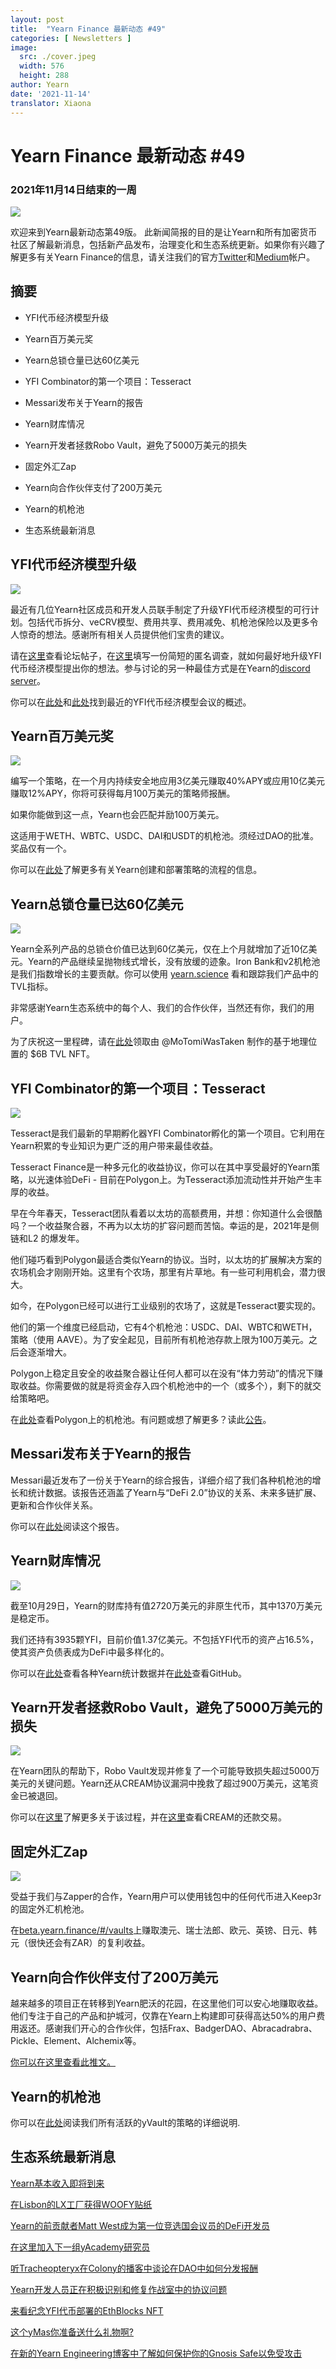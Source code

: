 ```yaml
---
layout: post
title:  "Yearn Finance 最新动态 #49"
categories: [ Newsletters ]
image:
  src: ./cover.jpeg
  width: 576
  height: 288
author: Yearn
date: '2021-11-14'
translator: Xiaona
---
```


# Yearn Finance 最新动态 #49

### 2021年11月14日结束的一周

![](/_posts/_newsletters/Yearn-Finance-Newsletter-49/cover.jpeg?w=880&h=440)

欢迎来到Yearn最新动态第49版。 此新闻简报的目的是让Yearn和所有加密货币社区了解最新消息，包括新产品发布，治理变化和生态系统更新。如果你有兴趣了解更多有关Yearn Finance的信息，请关注我们的官方[Twitter](https://twitter.com/iearnfinance)和[Medium](https://medium.com/iearn)帐户。

## 摘要

-   YFI代币经济模型升级

-   Yearn百万美元奖

-   Yearn总锁仓量已达60亿美元

-   YFI Combinator的第一个项目：Tesseract

-   Messari发布关于Yearn的报告

-   Yearn财库情况

-   Yearn开发者拯救Robo Vault，避免了5000万美元的损失

-   固定外汇Zap

-   Yearn向合作伙伴支付了200万美元

-   Yearn的机枪池

-   生态系统最新消息


## YFI代币经济模型升级

![](/_posts/_newsletters/Yearn-Finance-Newsletter-49/image2.jpg?w=690&h=472)

最近有几位Yearn社区成员和开发人员联手制定了升级YFI代币经济模型的可行计划。包括代币拆分、veCRV模型、费用共享、费用减免、机枪池保险以及更多令人惊奇的想法。感谢所有相关人员提供他们宝贵的建议。

请在[这里](https://gov.yearn.finance/t/call-for-ideas-yfi-tokenomics-revamp/11573/1)查看论坛帖子，在[这里](https://twitter.com/wot_is_goin_on/status/1457051296909959171?s=21)填写一份简短的匿名调查，就如何最好地升级YFI代币经济模型提出你的想法。参与讨论的另一种最佳方式是在Yearn的[discord server](https://discord.com/invite/A7VwrCCWDu)。

你可以在[此处](https://www.notion.so/Tokenomics-Event-4942f645a4a546669996fcc945403776)和[此处](https://docs.google.com/document/d/1Xz_0Yi1LwdZZh2ry50v4w94qc-2h5QTiNkJpVF17daI/edit)找到最近的YFI代币经济模型会议的概述。

## Yearn百万美元奖

![](/_posts/_newsletters/Yearn-Finance-Newsletter-49/image3.jpg?w=686&h=457)

编写一个策略，在一个月内持续安全地应用3亿美元赚取40%APY或应用10亿美元赚取12%APY，你将可获得每月100万美元的策略师报酬。

如果你能做到这一点，Yearn也会匹配并励100万美元。

这适用于WETH、WBTC、USDC、DAI和USDT的机枪池。须经过DAO的批准。奖品仅有一个。

你可以在[此处](https://twitter.com/flashfish0x/status/1460246273488044036?s=21)了解更多有关Yearn创建和部署策略的流程的信息。

## Yearn总锁仓量已达60亿美元

![](/_posts/_newsletters/Yearn-Finance-Newsletter-49/image4.jpg?w=1456&h=1092)

Yearn全系列产品的总锁仓价值已达到60亿美元，仅在上个月就增加了近10亿美元。Yearn的产品继续呈抛物线式增长，没有放缓的迹象。Iron Bank和v2机枪池是我们指数增长的主要贡献。你可以使用 [yearn.science](https://yearn.science/) 看和跟踪我们产品中的TVL指标。

非常感谢Yearn生态系统中的每个人、我们的合作伙伴，当然还有你，我们的用户。

为了庆祝这一里程碑，请在[此处](https://6b-pill.glitch.me/)领取由 @MoTomiWasTaken 制作的基于地理位置的 $6B TVL NFT。

## YFI Combinator的第一个项目：Tesseract

![](/_posts/_newsletters/Yearn-Finance-Newsletter-49/image5.jpg?w=876&h=1280)

Tesseract是我们最新的早期孵化器YFI Combinator孵化的第一个项目。它利用在Yearn积累的专业知识为更广泛的用户带来最佳收益。

Tesseract Finance是一种多元化的收益协议，你可以在其中享受最好的Yearn策略，以光速体验DeFi - 目前在Polygon上。为Tesseract添加流动性并开始产生丰厚的收益。

早在今年春天，Tesseract团队看着以太坊的高额费用，并想：你知道什么会很酷吗？一个收益聚合器，不再为以太坊的扩容问题而苦恼。幸运的是，2021年是侧链和L2 的爆发年。 

他们碰巧看到Polygon最适合类似Yearn的协议。当时，以太坊的扩展解决方案的农场机会才刚刚开始。这里有个农场，那里有片草地。有一些可利用机会，潜力很大。

如今，在Polygon已经可以进行工业级别的农场了，这就是Tesseract要实现的。 

他们的第一个维度已经启动，它有4个机枪池：USDC、DAI、WBTC和WETH，策略（使用 AAVE）。为了安全起见，目前所有机枪池存款上限为100万美元。之后会逐渐增大。

Polygon上稳定且安全的收益聚合器让任何人都可以在没有“体力劳动”的情况下赚取收益。你需要做的就是将资金存入四个机枪池中的一个（或多个），剩下的就交给策略吧。

在[此处](https://tesr.finance/#/)查看Polygon上的机枪池。有问题或想了解更多？读此[公告](https://medium.com/tesseract-finance/the-genesis-of-tesseract-finance-9b73400a05b1)。

## Messari发布关于Yearn的报告

Messari最近发布了一份关于Yearn的综合报告，详细介绍了我们各种机枪池的增长和统计数据。该报告还涵盖了Yearn与“DeFi 2.0”协议的关系、未来多链扩展、更新和合作伙伴关系。

你可以在[此处](https://messari.io/article/yearning-for-yearn)阅读这个报告。

## Yearn财库情况

![](/_posts/_newsletters/Yearn-Finance-Newsletter-49/image6.jpg?w=1456&h=538)

截至10月29日，Yearn的财库持有值2720万美元的非原生代币，其中1370万美元是稳定币。 

我们还持有3935颗YFI，目前价值1.37亿美元。不包括YFI代币的资产占16.5%，使其资产负债表成为DeFi中最多样化的。

你可以在[此处](https://yearn.vision/)查看各种Yearn统计数据并在[此处](https://github.com/BobTheBuidler/yearn-exporter/tree/treasury)查看GitHub。

## Yearn开发者拯救Robo Vault，避免了5000万美元的损失

![](/_posts/_newsletters/Yearn-Finance-Newsletter-49/image7.jpg?w=1432&h=894)

在Yearn团队的帮助下，Robo Vault发现并修复了一个可能导致损失超过5000万美元的关键问题。Yearn还从CREAM协议漏洞中挽救了超过900万美元，这笔资金已被退回。

你可以在[这里](https://medium.com/@RoboVault/post-mortem-next-steps-3556820b7470)了解更多关于该过程，并在[这里](https://twitter.com/iearnfinance/status/1453681370698502148)查看CREAM的还款交易。

## 固定外汇Zap

![](/_posts/_newsletters/Yearn-Finance-Newsletter-49/image8.jpg?w=686&h=654)

受益于我们与Zapper的合作，Yearn用户可以使用钱包中的任何代币进入Keep3r的固定外汇机枪池。

在[beta.yearn.finance/#/vaults](http://beta.yearn.finance/#/vaults)上赚取澳元、瑞士法郎、欧元、英镑、日元、韩元（很快还会有ZAR）的复利收益。

## Yearn向合作伙伴支付了200万美元

越来越多的项目正在转移到Yearn肥沃的花园，在这里他们可以安心地赚取收益。他们专注于自己的产品和护城河，仅靠在Yearn上构建即可获得高达50%的用户费用返还。感谢我们开心的合作伙伴，包括Frax、BadgerDAO、Abracadrabra、Pickle、Element、Alchemix等。

[你可以在这里查看此推文。](https://twitter.com/iearnfinance/status/1456736892376989697?s=21)

## Yearn的机枪池

你可以在[此处](https://medium.com/yearn-state-of-the-vaults/the-vaults-at-yearn-9237905ffed3)阅读我们所有活跃的yVault的策略的详细说明.

## 生态系统最新消息

[Yearn基本收入即将到来](https://twitter.com/0x7171/status/1451584344213135392)

[在Lisbon的LX工厂获得WOOFY贴纸](https://twitter.com/saltyfacu/status/1450786439306924036)

[Yearn的前贡献者Matt West成为第一位竞选国会议员的DeFi开发员](https://twitter.com/CoinDesk/status/1450218098246701056)

[在这里加入下一组yAcademy研究员](https://twitter.com/iearnfinance/status/1450561465463672832)

[听Tracheopteryx在Colony的播客中谈论在DAO中如何分发报酬](https://twitter.com/joincolony/status/1450159578268807169)

[Yearn开发人员正在积极识别和修复作战室中的协议问题](https://twitter.com/iearnfinance/status/1454092767580327938)

[来看纪念YFI代币部署的EthBlocks NFT](https://twitter.com/iearnfinance/status/1459238290394009600?s=21)

[这个yMas你准备送什么礼物啊?](https://twitter.com/y___gift/status/1459947639299051524?s=21)

[在新的Yearn Engineering博客中了解如何保护你的Gnosis Safe以免受攻击](https://mirror.xyz/yearn-finance-engineering.eth/9uInM_sCrogPBs5qkFSNF6qe-32-0XLN5bty5wKLVqU)
